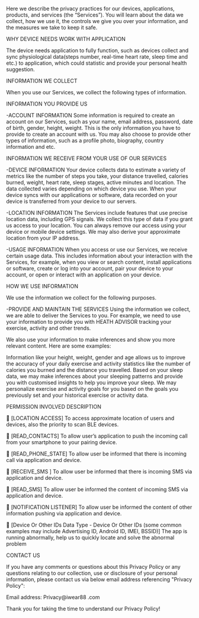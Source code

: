 Here we describe the privacy practices for our devices, applications, products, and services (the “Services”). You will learn about the data we collect, how we use it, the controls we give you over your information, and the measures we take to keep it safe.



WHY DEVICE NEEDS WORK WITH APPLICATION

The device needs application to fully function, such as devices collect and sync physiological data(steps number, real-time heart rate, sleep time and etc.) to application, which could statistic and provide your personal health suggestion.





INFORMATION WE COLLECT

When you use our Services, we collect the following types of information.

INFORMATION YOU PROVIDE US

-ACCOUNT INFORMATION
Some information is required to create an account on our Services, such as your name, email address, password, date of birth, gender, height, weight. This is the only information you have to provide to create an account with us. You may also choose to provide other types of information, such as a profile photo, biography, country information and etc.



INFORMATION WE RECEIVE FROM YOUR USE OF OUR SERVICES

-DEVICE INFORMATION
Your device collects data to estimate a variety of metrics like the number of steps you take, your distance travelled, calories burned, weight, heart rate, sleep stages, active minutes and location. The data collected varies depending on which device you use. When your device syncs with our applications or software, data recorded on your device is transferred from your device to our servers.



-LOCATION INFORMATION
The Services include features that use precise location data, including GPS signals. We collect this type of data if you grant us access to your location. You can always remove our access using your device or mobile device settings. We may also derive your approximate location from your IP address.



-USAGE INFORMATION
When you access or use our Services, we receive certain usage data. This includes information about your interaction with the Services, for example, when you view or search content, install applications or software, create or log into your account, pair your device to your account, or open or interact with an application on your device.

HOW WE USE INFORMATION

We use the information we collect for the following purposes.

-PROVIDE AND MAINTAIN THE SERVICES
Using the information we collect, we are able to deliver the Services to you. For example, we need to use your information to provide you with HEATH ADVISOR tracking your exercise, activity and other trends.

We also use your information to make inferences and show you more relevant content. Here are some examples:

Information like your height, weight, gender and age allows us to improve the accuracy of your daily exercise and activity statistics like the number of calories you burned and the distance you travelled.
Based on your sleep data, we may make inferences about your sleeping patterns and provide you with customised insights to help you improve your sleep.
We may personalize exercise and activity goals for you based on the goals you previously set and your historical exercise or activity data.




PERMISSION INVOLVED DESCRIPTION

       [LOCATION ACCESS] To access approximate location of users and devices, also the priority to scan BLE devices.



       [READ_CONTACTS] To allow user’s application to push the incoming call from your smartphone to your pairing device.



       [READ_PHONE_STATE] To allow user be informed that there is incoming call via application and device.



       [RECEIVE_SMS ] To allow user be informed that there is incoming SMS via application and device.



       [READ_SMS] To allow user be informed the content of incoming SMS via application and device.



       [NOTIFICATION LISTENER] To allow user be informed the content of other information pushing via application and device.



       [Device Or Other IDs Data Type - Device Or Other IDs (some common examples may include Advertising ID, Android ID, IMEI, BSSID)] The app is running abnormally, help us to quickly locate and solve the abnormal problem





CONTACT US

If you have any comments or questions about this Privacy Policy or any questions relating to our collection, use or disclosure of your personal information, please contact us via below email address referencing "Privacy Policy":

Email address:  Privacy@iwear88 .com

Thank you for taking the time to understand our Privacy Policy!

 